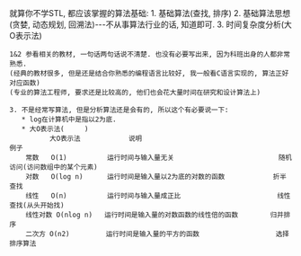 就算你不学STL, 都应该掌握的算法基础:
	1. 基础算法(查找, 排序)
	2. 基础算法思想(贪婪, 动态规划, 回溯法)---不从事算法行业的话, 知道即可.
	3. 时间复杂度分析(大O表示法)
	
	1&2 参看相关的教材, 一句话两句话说不清楚. 也没有必要写出来, 因为科班出身的人都非常熟悉.
	(经典的教材很多, 但是还是结合你熟悉的编程语言比较好, 我一般看C语言实现的, 算法正好对应函数)
	(专业的算法工程师, 要求还是比较高的, 他们也会花大量时间在研究和设计算法上)
	
	3. 不是经常写算法, 但是分析算法还是会有的, 所以这个有必要说一下:
	   * log在计算机中是指以2为底.
	   * 大O表示法(     )
	          大O表示法            说明                                      例子
		常数   O(1)          运行时间与输入量无关                          随机访问(访问数组中的某个元素)
		对数   O(log n)      运行时间是输入量以2为底的对数的函数            折半查找
		线性   O(n)          运行时间与输入量成正比                        线性查找(从头开始找)
		线性对数 O(nlog n)   运行时间是输入量的对数函数的线性倍的函数        归并排序
		二次方 O(n2)         运行时间是输入量的平方的函数                   选择排序算法
		

	
	